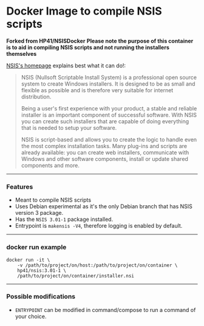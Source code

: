 # Docker Image to compile NSIS scripts

**Forked from HP41/NSISDocker**
**Please note the purpose of this container is to aid in compiling NSIS scripts and not running the installers themselves**

[NSIS's homepage](http://nsis.sourceforge.net/Main_Page) explains best what it can do!:

> NSIS (Nullsoft Scriptable Install System) is a professional open source system to create Windows installers. It is designed to be as small and flexible as possible and is therefore very suitable for internet distribution.
>
> Being a user's first experience with your product, a stable and reliable installer is an important component of successful software. With NSIS you can create such installers that are capable of doing everything that is needed to setup your software.
>
> NSIS is script-based and allows you to create the logic to handle even the most complex installation tasks. Many plug-ins and scripts are already available: you can create web installers, communicate with Windows and other software components, install or update shared components and more.


---------------

### Features
- Meant to compile NSIS scripts
- Uses Debian experimental as it's the only Debian branch that has NSIS version 3 package.
- Has the `NSIS 3.01-1` package installed.
- Entrypoint is `makensis -V4`, therefore logging is enabled by default.

---------------

### docker run example

```
docker run -it \
    -v /path/to/project/on/host:/path/to/project/on/container \
    hp41/nsis:3.01-1 \
    /path/to/project/on/container/installer.nsi
```

---------------

### Possible modifications

- `ENTRYPOINT` can be modified in command/compose to run a command of your choice.
